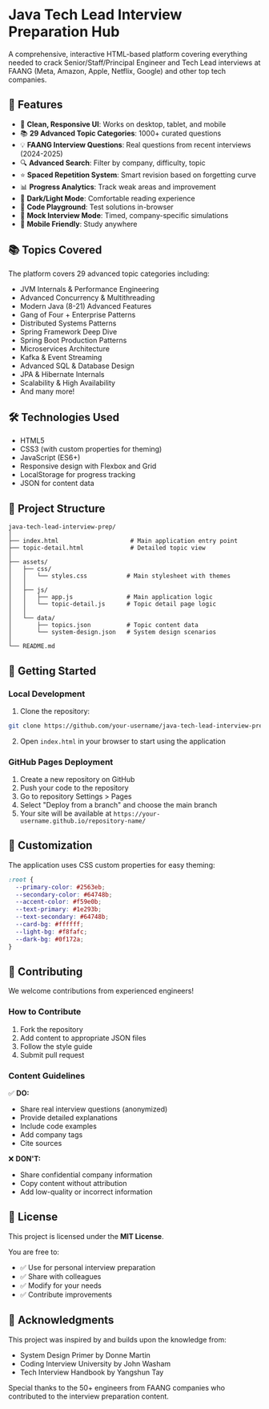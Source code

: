 # Java Tech Lead Interview Preparation Hub

A comprehensive, interactive HTML-based platform covering everything needed to crack Senior/Staff/Principal Engineer and Tech Lead interviews at FAANG (Meta, Amazon, Apple, Netflix, Google) and other top tech companies.

## 🚀 Features

- 🎨 **Clean, Responsive UI**: Works on desktop, tablet, and mobile
- 📚 **29 Advanced Topic Categories**: 1000+ curated questions
- 💡 **FAANG Interview Questions**: Real questions from recent interviews (2024-2025)
- 🔍 **Advanced Search**: Filter by company, difficulty, topic
- ⭐ **Spaced Repetition System**: Smart revision based on forgetting curve
- 📊 **Progress Analytics**: Track weak areas and improvement
- 🌙 **Dark/Light Mode**: Comfortable reading experience
- 📝 **Code Playground**: Test solutions in-browser
- 🎯 **Mock Interview Mode**: Timed, company-specific simulations
- 📱 **Mobile Friendly**: Study anywhere

## 📚 Topics Covered

The platform covers 29 advanced topic categories including:

- JVM Internals & Performance Engineering
- Advanced Concurrency & Multithreading
- Modern Java (8-21) Advanced Features
- Gang of Four + Enterprise Patterns
- Distributed Systems Patterns
- Spring Framework Deep Dive
- Spring Boot Production Patterns
- Microservices Architecture
- Kafka & Event Streaming
- Advanced SQL & Database Design
- JPA & Hibernate Internals
- Scalability & High Availability
- And many more!

## 🛠️ Technologies Used

- HTML5
- CSS3 (with custom properties for theming)
- JavaScript (ES6+)
- Responsive design with Flexbox and Grid
- LocalStorage for progress tracking
- JSON for content data

## 📁 Project Structure

```
java-tech-lead-interview-prep/
│
├── index.html                    # Main application entry point
├── topic-detail.html             # Detailed topic view
│
├── assets/
│   ├── css/
│   │   └── styles.css           # Main stylesheet with themes
│   │
│   ├── js/
│   │   ├── app.js               # Main application logic
│   │   └── topic-detail.js      # Topic detail page logic
│   │
│   └── data/
│       ├── topics.json          # Topic content data
│       └── system-design.json   # System design scenarios
│
└── README.md
```

## 🚀 Getting Started

### Local Development

1. Clone the repository:
```bash
git clone https://github.com/your-username/java-tech-lead-interview-prep.git
```

2. Open `index.html` in your browser to start using the application

### GitHub Pages Deployment

1. Create a new repository on GitHub
2. Push your code to the repository
3. Go to repository Settings > Pages
4. Select "Deploy from a branch" and choose the main branch
5. Your site will be available at `https://your-username.github.io/repository-name/`

## 🎨 Customization

The application uses CSS custom properties for easy theming:

```css
:root {
  --primary-color: #2563eb;
  --secondary-color: #64748b;
  --accent-color: #f59e0b;
  --text-primary: #1e293b;
  --text-secondary: #64748b;
  --card-bg: #ffffff;
  --light-bg: #f8fafc;
  --dark-bg: #0f172a;
}
```

## 🤝 Contributing

We welcome contributions from experienced engineers!

### How to Contribute

1. Fork the repository
2. Add content to appropriate JSON files
3. Follow the style guide
4. Submit pull request

### Content Guidelines

✅ **DO:**
- Share real interview questions (anonymized)
- Provide detailed explanations
- Include code examples
- Add company tags
- Cite sources

❌ **DON'T:**
- Share confidential company information
- Copy content without attribution
- Add low-quality or incorrect information

## 📄 License

This project is licensed under the **MIT License**.

You are free to:
- ✅ Use for personal interview preparation
- ✅ Share with colleagues
- ✅ Modify for your needs
- ✅ Contribute improvements

## 🙏 Acknowledgments

This project was inspired by and builds upon the knowledge from:

- System Design Primer by Donne Martin
- Coding Interview University by John Washam
- Tech Interview Handbook by Yangshun Tay

Special thanks to the 50+ engineers from FAANG companies who contributed to the interview preparation content.